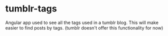 # tumblr-tags
 Angular app used to see all the tags used in a tumblr blog. This will make easier to find posts by tags. (tumblr doesn't offer this functionality for now)

